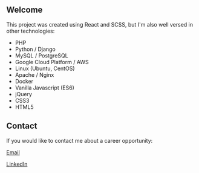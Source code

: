## Welcome

This project was created using React and SCSS, but I'm also well versed in other technologies:

* PHP
* Python / Django
* MySQL / PostgreSQL
* Google Cloud Platform / AWS
* Linux (Ubuntu, CentOS)
* Apache / Nginx
* Docker
* Vanilla Javascript (ES6)
* jQuery
* CSS3
* HTML5

## Contact

If you would like to contact me about a career opportunity:

[Email](mailto:contact@ctanner.dev)

[LinkedIn](https://www.linkedin.com/in/ctannerdev)